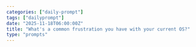 ```yaml
---
categories: ["daily-prompt"]
tags: ["dailyprompt"]
date: "2025-11-18T06:00:00Z"
title: "What's a common frustration you have with your current OS?"
type: "prompts"
---
```

